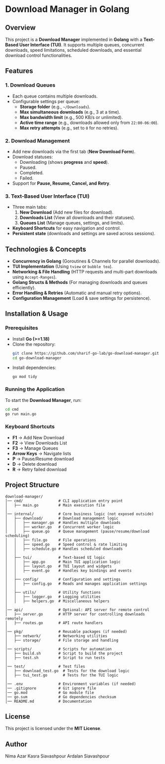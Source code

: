 # Download Manager in Golang

## Overview

This project is a **Download Manager** implemented in **Golang** with a **Text-Based User Interface (TUI)**. It supports multiple queues, concurrent downloads, speed limitations, scheduled downloads, and essential download control functionalities.

## Features

### 1. Download Queues

- Each queue contains multiple downloads.
- Configurable settings per queue:
  - **Storage folder** (e.g., `~/Downloads`).
  - **Max simultaneous downloads** (e.g., 3 at a time).
  - **Max bandwidth limit** (e.g., 500 KB/s or unlimited).
  - **Active time range** (e.g., downloads allowed only from `22:00-06:00`).
  - **Max retry attempts** (e.g., set to `0` for no retries).

### 2. Download Management

- Add new downloads via the first tab (**New Download Form**).
- Download statuses:
  - Downloading (shows **progress** and **speed**).
  - Paused.
  - Completed.
  - Failed.
- Support for **Pause, Resume, Cancel, and Retry**.

### 3. Text-Based User Interface (TUI)

- Three main tabs:
  1. **New Download** (Add new files for download).
  2. **Downloads List** (View all downloads and their statuses).
  3. **Queues List** (Manage queues, settings, and limits).
- **Keyboard Shortcuts** for easy navigation and control.
- **Persistent state** (downloads and settings are saved across sessions).

## Technologies & Concepts

- **Concurrency in Golang** (Goroutines & Channels for parallel downloads).
- **TUI Implementation** (Using `tview` or `bubble tea`).
- **Networking & File Handling** (HTTP requests and multi-part downloads using `Accept-Ranges`).
- **Golang Structs & Methods** (For managing downloads and queues efficiently).
- **Error Handling & Retries** (Automatic and manual retry options).
- **Configuration Management** (Load & save settings for persistence).

## Installation & Usage

### Prerequisites

- Install **Go (>=1.18)**
- Clone the repository:
  ```sh
  git clone https://github.com/sharif-go-lab/go-download-manager.git
  cd go-download-manager
  ```
- Install dependencies:
  ```sh
  go mod tidy
  ```

### Running the Application

To start the **Download Manager**, run:

```sh
cd cmd
go run main.go
```

### Keyboard Shortcuts

- **F1** → Add New Download
- **F2** → View Downloads List
- **F3** → Manage Queues
- **Arrow Keys** → Navigate lists
- **P** → Pause/Resume download
- **D** → Delete download
- **R** → Retry failed download

## Project Structure

```
download-manager/
│── cmd/                # CLI application entry point
│   ├── main.go         # Main execution file
│
│── internal/           # Core business logic (not exposed outside)
│   ├── download/       # Download management logic
│   │   ├── manager.go  # Handles multiple downloads
│   │   ├── worker.go   # Concurrent worker logic
│   │   ├── queue.go    # Queue management (pause/resume/download scheduling)
│   │   ├── file.go     # File operations
│   │   ├── speed.go    # Speed control & rate limiting
│   │   ├── schedule.go # Handles scheduled downloads
│   │
│   ├── tui/            # Text-based UI logic
│   │   ├── app.go      # Main TUI application logic
│   │   ├── layout.go   # TUI layout and widgets
│   │   ├── event.go    # Handles key bindings and events
│   │
│   ├── config/         # Configuration and settings
│   │   ├── config.go   # Reads and manages application settings
│   │
│   ├── utils/          # Utility functions
│   │   ├── logger.go   # Logging utilities
│   │   ├── helpers.go  # Miscellaneous helpers
│
│── api/                # Optional: API server for remote control
│   ├── server.go       # HTTP server for controlling downloads remotely
│   ├── routes.go       # API route handlers
│
│── pkg/                # Reusable packages (if needed)
│   ├── network/        # Networking utilities
│   ├── storage/        # File storage and handling
│
│── scripts/            # Scripts for automation
│   ├── build.sh        # Script to build the project
│   ├── test.sh         # Script to run tests
│
│── test/               # Test files
│   ├── download_test.go  # Tests for the download logic
│   ├── tui_test.go       # Tests for the TUI logic
│
│── .env                # Environment variables (if needed)
│── .gitignore          # Git ignore file
│── go.mod              # Go module file
│── go.sum              # Go dependencies checksum
│── README.md           # Documentation
```

## License

This project is licensed under the **MIT License**.

## Author

Nima Azar
Kasra Siavashpour
Ardalan Siavashpour

